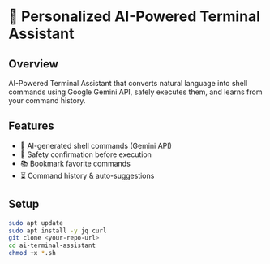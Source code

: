 # 🧠 Personalized AI-Powered Terminal Assistant

## Overview
AI-Powered Terminal Assistant that converts natural language into shell commands using Google Gemini API, safely executes them, and learns from your command history.

## Features
- 🧠 AI-generated shell commands (Gemini API)
- 🔐 Safety confirmation before execution
- 📚 Bookmark favorite commands
- ⏳ Command history & auto-suggestions

## Setup
```bash
sudo apt update
sudo apt install -y jq curl
git clone <your-repo-url>
cd ai-terminal-assistant
chmod +x *.sh
